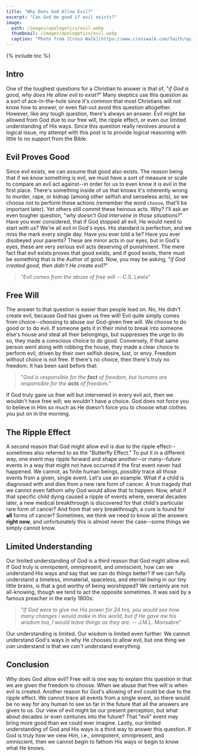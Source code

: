 ```yaml
---
title: "Why Does God Allow Evil?"
excerpt: "Can God be good if evil exists?"
image: 
  path: /images/apologetics/evil.webp
  thumbnail: /images/apologetics/evil.webp
  caption: "Photo from [Cross Walk](https://www.crosswalk.com/faith/spiritual-life/why-does-god-allow-evil.html)"
---
```


{% include toc %}

## Intro
One of the toughest questions for a Christian to answer is that of, "*if God is good, why does He allow evil to exist?*" Many skeptics use this question as a sort of ace-in-the-hole since it's common that most Christians will not know how to answer, or even flat-out avoid this question altogether. However, like any tough question, there's always an answer. Evil might be allowed from God due to our free will, the ripple effect, or even our limited understanding of His ways. Since this question really revolves around a logical issue, my attempt with this post is to provide logical reasoning with little to no support from the Bible. 

## Evil Proves Good
Since evil exists, we can assume that good also exists. The reason being that if we *know* something is evil, we must have a sort of measure or scale to compare an evil act against--in order for us to even know it is evil in the first place. There's something inside of us that knows it's inherently wrong to murder, rape, or kidnap (among other selfish and senseless acts), so we choose not to perform these actions (remember the word `choose`, that'll be important later). Yet others still commit these heinous acts. Why? I'll ask an even tougher question, "*why doesn't God intervene in those situations?*" Have you ever considered, that if God stopped all evil, He would need to start with us? We're all evil in God's eyes. His standard is perfection, and we miss the mark every single day. Have you ever told a lie? Have you ever disobeyed your parents? These are minor acts in our eyes, but in God's eyes, these are very serious evil acts deserving of punishment. The mere fact that evil exists proves that good exists, and if good exists, there must be something that is the Author of good. Now, you may be asking, "*if God created good, then didn't He create evil?*"

> "*Evil comes from the abuse of free will* -- C.S. Lewis"

## Free Will
The answer to that question is easier than people lead on. No, He didn't create evil, because God has given us free will! Evil quite simply comes from choice--choosing to abuse our God-given free will. We choose to do good or to do evil. If someone gets it in their mind to break into someone else's house and steal all their belongings, but suppresses the urge to do so, they made a conscious choice to do good. Conversely, if that same person went along with robbing the house, they made a clear choice to perform evil, driven by their own selfish desire, lust, or envy. Freedom without choice is not free. If there's no choice, then there's truly no freedom. It has been said before that:

> "*God is responsible for the **fact** of freedom, but humans are responsible for the **acts** of freedom.*"

If God truly gave us free will but intervened in every evil act, then we wouldn't have free will; we wouldn't have a choice. God does not force you to believe in Him so much as He doesn't force you to choose what clothes you put on in the morning. 

## The Ripple Effect
A second reason that God might allow evil is due to the ripple effect--sometimes also referred to as the "Butterfly Effect." To put it in a different way, one event may ripple forward and shape another--or many--future events in a way that might not have occurred if the first event never had happened. We cannot, as finite human beings, *possibly* trace all those events from a given, single event. Let's use an example. What if a child is diagnosed with and dies from a new rare form of cancer. A true tragedy that we cannot even fathom why God would allow that to happen. Now, what if that specific child dying caused a ripple of events where, several decades later, a new medical breakthrough is discovered for that child's particular rare form of cancer? And from that very breakthrough, a cure is found for **all** forms of cancer? Sometimes, we think we need to know all the answers **right now**, and unfortunately this is almost never the case--some things we simply cannot know. 

## Limited Understanding
Our limited understanding of God is a third reason that God might allow evil. If God truly is omnipotent, omnipresent, and omniscient, how can we understand His ways and say that we can do things better? If we can fully understand a timeless, immaterial, spaceless, and eternal being in our tiny little brains, is that a god worthy of being worshipped? We certainly are not all-knowing, though we tend to act the opposite sometimes. It was said by a famous preacher in the early 1800s:   

> "*If God were to give me His power for 24 hrs, you would see how many changes I would make in this world, but if He gave me his wisdom too, I would leave things as they are.* -- J.M.L. Monsabre"

Our understanding is limited. Our wisdom is limited even further. We cannot understand God's ways in why He chooses to allow evil, but one thing we *can* understand is that we *can't* understand everything.

## Conclusion
Why does God allow evil? Free will is one way to explain this question in that we are given the freedom to choose. When we abuse that free will is when evil is created. Another reason for God's allowing of evil could be due to the ripple effect. We cannot trace all events from a single event, so there would be no way for any human to see so far in the future that all the answers are given to us. Our view of evil might be our present perception, but what about decades or even centuries into the future? That "evil" event may bring more good than we could ever imagine. Lastly, our limited understanding of God and His ways is a third way to answer this question. If God is truly how we view Him, i.e., omnipotent, omnipresent, and omniscient, then we cannot begin to fathom His ways or begin to know what He knows.

<script>
var refTagger = {
  settings: {
    bibleVersion: 'ESV'
  }
}; 

(function(d, t) {
  var n=d.querySelector('[nonce]');
  refTagger.settings.nonce = n && (n.nonce||n.getAttribute('nonce'));
  var g = d.createElement(t), s = d.getElementsByTagName(t)[0];
  g.src = 'https://api.reftagger.com/v2/RefTagger.js';
  g.nonce = refTagger.settings.nonce;
  s.parentNode.insertBefore(g, s);
}(document, 'script'));
</script>
